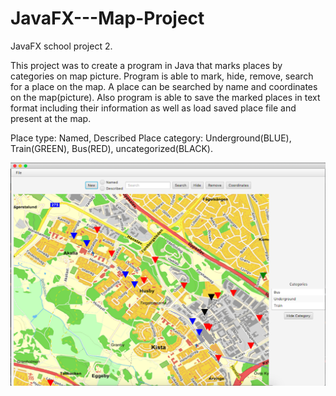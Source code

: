 # JavaFX---Map-Project
JavaFX school project 2.

This project was to create a program in Java that marks places by categories on map picture. Program is able to mark, hide, remove, search for a place on the map. A place can be searched by name and coordinates on the map(picture). Also program is able to save the marked places in text format including their information as well as load saved place file and present at the map.


Place type: Named, Described
Place category: Underground(BLUE), Train(GREEN), Bus(RED), uncategorized(BLACK).


![alt text](https://raw.githubusercontent.com/enzittonn/JavaFX---Map-Project/master/Program%20Screenshot.png)
